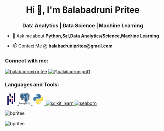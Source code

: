 <h1 align="center">Hi 👋, I'm Balabadruni Pritee</h1>
<h3 align="center">Data Analytics | Data Science | Machine Learning</h3>

- 💬 Ask me about **Python,Sql,Data Analytics/Science,Machine Learning**

- 📫 Contact Me @ **balabadrunipritee@gmail.com**

<h3 align="left">Connect with me:</h3>
<p align="left">
<a href="https://linkedin.com/in/balabadruni pritee" target="blank"><img align="center" src="https://raw.githubusercontent.com/rahuldkjain/github-profile-readme-generator/master/src/images/icons/Social/linked-in-alt.svg" alt="balabadruni pritee" height="30" width="40" /></a>
<a href="https://www.hackerrank.com/@balabadruniprit1" target="blank"><img align="center" src="https://raw.githubusercontent.com/rahuldkjain/github-profile-readme-generator/master/src/images/icons/Social/hackerrank.svg" alt="@balabadruniprit1" height="30" width="40" /></a>
</p>

<h3 align="left">Languages and Tools:</h3>
<p align="left"> <a href="https://pandas.pydata.org/" target="_blank" rel="noreferrer"> <img src="https://raw.githubusercontent.com/devicons/devicon/2ae2a900d2f041da66e950e4d48052658d850630/icons/pandas/pandas-original.svg" alt="pandas" width="40" height="40"/> </a> <a href="https://www.postgresql.org" target="_blank" rel="noreferrer"> <img src="https://raw.githubusercontent.com/devicons/devicon/master/icons/postgresql/postgresql-original-wordmark.svg" alt="postgresql" width="40" height="40"/> </a> <a href="https://www.python.org" target="_blank" rel="noreferrer"> <img src="https://raw.githubusercontent.com/devicons/devicon/master/icons/python/python-original.svg" alt="python" width="40" height="40"/> </a> <a href="https://scikit-learn.org/" target="_blank" rel="noreferrer"> <img src="https://upload.wikimedia.org/wikipedia/commons/0/05/Scikit_learn_logo_small.svg" alt="scikit_learn" width="40" height="40"/> </a> <a href="https://seaborn.pydata.org/" target="_blank" rel="noreferrer"> <img src="https://seaborn.pydata.org/_images/logo-mark-lightbg.svg" alt="seaborn" width="40" height="40"/> </a> </p>

<p><img align="center" src="https://github-readme-stats.vercel.app/api/top-langs?username=bpritee&show_icons=true&locale=en&layout=compact" alt="bpritee" /></p>

<p><img align="center" src="https://github-readme-streak-stats.herokuapp.com/?user=bpritee&" alt="bpritee" /></p>
